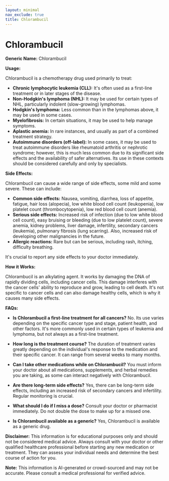```yaml
---
layout: minimal
nav_exclude: true
title: Chlorambucil
---
```


# Chlorambucil

**Generic Name:** Chlorambucil

**Usage:**

Chlorambucil is a chemotherapy drug used primarily to treat:

* **Chronic lymphocytic leukemia (CLL):**  It's often used as a first-line treatment or in later stages of the disease.
* **Non-Hodgkin's lymphoma (NHL):**  It may be used for certain types of NHL, particularly indolent (slow-growing) lymphomas.
* **Hodgkin's lymphoma:** Less common than in the lymphomas above, it may be used in some cases.
* **Myelofibrosis:** In certain situations, it may be used to help manage symptoms.
* **Aplastic anemia:**  In rare instances, and usually as part of a combined treatment strategy.
* **Autoimmune disorders (off-label):**  In some cases, it may be used to treat autoimmune disorders like rheumatoid arthritis or nephrotic syndrome; however, this is much less common due to its significant side effects and the availability of safer alternatives.  Its use in these contexts should be considered carefully and only by specialists.


**Side Effects:**

Chlorambucil can cause a wide range of side effects, some mild and some severe.  These can include:

* **Common side effects:** Nausea, vomiting, diarrhea, loss of appetite, fatigue, hair loss (alopecia), low white blood cell count (leukopenia), low platelet count (thrombocytopenia), low red blood cell count (anemia).
* **Serious side effects:**  Increased risk of infection (due to low white blood cell count), easy bruising or bleeding (due to low platelet count), severe anemia, kidney problems, liver damage, infertility, secondary cancers (leukemia),  pulmonary fibrosis (lung scarring).  Also, increased risk of developing other malignancies in the future.
* **Allergic reactions:**  Rare but can be serious, including rash, itching, difficulty breathing.

It's crucial to report any side effects to your doctor immediately.


**How it Works:**

Chlorambucil is an alkylating agent. It works by damaging the DNA of rapidly dividing cells, including cancer cells. This damage interferes with the cancer cells' ability to reproduce and grow, leading to cell death.  It's not specific to cancer cells and can also damage healthy cells, which is why it causes many side effects.


**FAQs:**

* **Is Chlorambucil a first-line treatment for all cancers?** No. Its use varies depending on the specific cancer type and stage, patient health, and other factors.  It's more commonly used in certain types of leukemia and lymphoma, but not always as a first-line treatment.

* **How long is the treatment course?** The duration of treatment varies greatly depending on the individual's response to the medication and their specific cancer. It can range from several weeks to many months.

* **Can I take other medications while on Chlorambucil?** You must inform your doctor about all medications, supplements, and herbal remedies you are taking, as some can interact negatively with Chlorambucil.

* **Are there long-term side effects?** Yes, there can be long-term side effects, including an increased risk of secondary cancers and infertility. Regular monitoring is crucial.

* **What should I do if I miss a dose?** Consult your doctor or pharmacist immediately. Do not double the dose to make up for a missed one.

* **Is Chlorambucil available as a generic?** Yes, Chlorambucil is available as a generic drug.

**Disclaimer:** This information is for educational purposes only and should not be considered medical advice.  Always consult with your doctor or other qualified healthcare professional before starting any new medication or treatment.  They can assess your individual needs and determine the best course of action for you.


**Note:** This information is AI-generated or crowd-sourced and may not be accurate. Please consult a medical professional for verified advice.
